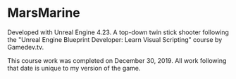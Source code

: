 # MarsMarine

Developed with Unreal Engine 4.23. A top-down twin stick shooter following the "Unreal Engine Blueprint Developer: Learn Visual Scripting" course by Gamedev.tv.

This course work was completed on December 30, 2019. All work following that date is unique to my version of the game.